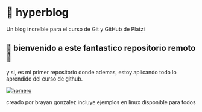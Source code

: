 # 🌌 hyperblog 
Un blog increíble para el curso de Git y GitHub de Platzi
##  🐸 bienvenido a este fantastico repositorio remoto 🐸
y si, es mi primer repositorio donde ademas, estoy aplicando todo lo aprendido del curso de github.

[![homero](https://i.pinimg.com/originals/80/2f/6b/802f6b55de54cec2eeacc6df2d7cb464.gif "homero")](https://i.pinimg.com/originals/80/2f/6b/802f6b55de54cec2eeacc6df2d7cb464.gif "homero")

creado por brayan gonzalez
incluye ejemplos en linux 
disponible para todos